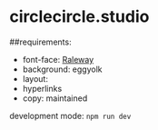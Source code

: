 # circlecircle.studio

##requirements:

- font-face: [Raleway](https://fonts.google.com/specimen/Raleway)
- background: eggyolk
- layout: 
- hyperlinks
- copy: maintained


development mode:
`npm run dev`